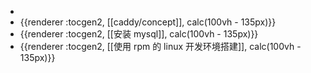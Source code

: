 -
- {{renderer :tocgen2, [[caddy/concept]], calc(100vh - 135px)}}
- {{renderer :tocgen2, [[安装 mysql]], calc(100vh - 135px)}}
- {{renderer :tocgen2, [[使用 rpm 的 linux 开发环境搭建]], calc(100vh - 135px)}}